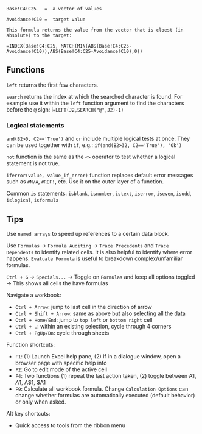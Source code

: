 



```
Base!C4:C25   =  a vector of values

Avoidance!C10 =  target value

This formula returns the value from the vector that is cloest (in absolute) to the target:

=INDEX(Base!C4:C25, MATCH(MIN(ABS(Base!C4:C25-Avoidance!C10)),ABS(Base!C4:C25-Avoidance!C10),0))
```

## Functions

`left` returns the first few characters.

`search` returns the index at which the searched character is found. For example use it within the `left` function argument to find the characters before the `@` sign: i`=LEFT(J2,SEARCH("@",J2)-1)`

### Logical statements

`and(B2>0, C2=='True')` and `or` include multiple logical tests at once. They can be used together with `if`, e.g.: `if(and(B2>32, C2=='True'), 'Ok')`

`not` function is the same as the `<>` operator to test whether a logical statement is not true.

`iferror(value, value_if_error)` function replaces default error messages such as `#N/A`, `#REF!`, etc. Use it on the outer layer of a function.

Common `is` statements: `isblank`, `isnumber`, `istext`, `iserror`, `iseven`, `isodd`, `islogical`, `isformula`




## Tips

Use `named arrays` to speed up references to a certain data block.


Use `Formulas` -> `Formula Auditing` -> `Trace Precedents` and `Trace Dependents` to identify related cells. It is also helpful to identify where error happens. `Evaluate Formula` is useful to breakdown complex/unfamiliar formulas.

`Ctrl + G` -> `Specials...` -> Toggle on `Formulas` and keep all options toggled -> This shows all cells the have formulas 

Navigate a workbook:

- `Ctrl + Arrow`: jump to last cell in the direction of arrow
- `Ctrl + Shift + Arrow`: same as above but also selecting all the data
- `Ctrl + Home/End`: jump to `top left` or `bottom right` cell
- `Ctrl + .`: within an existing selection, cycle through 4 corners
- `Ctrl + PgUp/Dn`: cycle through sheets

Function shortcuts:

- `F1`: (1) Launch Excel help pane, (2) If in a dialogue window, open a browser page with specific help info 
- `F2`: Go to edit mode of the active cell
- `F4`: Two functions (1) repeat the last action taken, (2) toggle between A1, $A$1, A$1, $A1
- `F9`: Calculate all workbook formula. Change `Calculation Options` can change whether formulas are automatically executed (default behavior) or only when asked.

Alt key shortcuts:
- Quick access to tools from the ribbon menu
